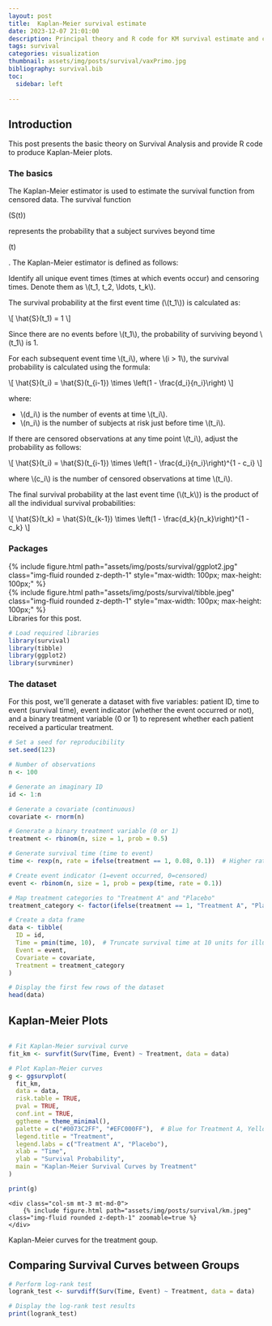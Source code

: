 ```yaml
---
layout: post
title:  Kaplan-Meier survival estimate
date: 2023-12-07 21:01:00
description: Principal theory and R code for KM survival estimate and comparissons between survival curves
tags: survival
categories: visualization
thumbnail: assets/img/posts/survival/vaxPrimo.jpg
bibliography: survival.bib
toc:
  sidebar: left
  
---
```



## Introduction
This post presents the basic theory on Survival Analysis and provide R code to produce Kaplan-Meier plots.


### The basics

The Kaplan-Meier estimator is used to estimate the survival function from censored data. The survival function <p>\(S(t)\)<p> represents the probability that a subject survives beyond time <p>\(t\) <p>. The Kaplan-Meier estimator is defined as follows:

<p>Identify all unique event times (times at which events occur) and censoring times. Denote them as \(t_1, t_2, \ldots, t_k\).</p>


<p>The survival probability at the first event time (\(t_1\)) is calculated as:</p>
<p>\[ \hat{S}(t_1) = 1 \]</p>
<p>Since there are no events before \(t_1\), the probability of surviving beyond \(t_1\) is 1.</p>

<p>For each subsequent event time \(t_i\), where \(i > 1\), the survival probability is calculated using the formula:</p>
<p>\[ \hat{S}(t_i) = \hat{S}(t_{i-1}) \times \left(1 - \frac{d_i}{n_i}\right) \]</p>
<p>where:</p>
<ul>
  <li>\(d_i\) is the number of events at time \(t_i\).</li>
  <li>\(n_i\) is the number of subjects at risk just before time \(t_i\).</li>
</ul>

<p>If there are censored observations at any time point \(t_i\), adjust the probability as follows:</p>
<p>\[ \hat{S}(t_i) = \hat{S}(t_{i-1}) \times \left(1 - \frac{d_i}{n_i}\right)^{1 - c_i} \]</p>
<p>where \(c_i\) is the number of censored observations at time \(t_i\).</p>

<p>The final survival probability at the last event time (\(t_k\)) is the product of all the individual survival probabilities:</p>
<p>\[ \hat{S}(t_k) = \hat{S}(t_{k-1}) \times \left(1 - \frac{d_k}{n_k}\right)^{1 - c_k} \]</p>

### Packages

<div class="row mt-4">
    <div class="col-6 col-sm-3 mt-4 mt-md-0">
        {% include figure.html path="assets/img/posts/survival/ggplot2.jpg" class="img-fluid rounded z-depth-1" style="max-width: 100px; max-height: 100px;"  %}
    </div>
    <div class="col-6 col-sm-3 mt-4 mt-md-0">
        {% include figure.html path="assets/img/posts/survival/tibble.jpeg" class="img-fluid rounded z-depth-1" style="max-width: 100px; max-height: 100px;"  %}
    </div>
    
</div>
<div class="caption">
    Libraries for this post.
</div>



```R
# Load required libraries
library(survival)
library(tibble)
library(ggplot2)
library(survminer)
```

### The dataset

For this post, we'll generate a dataset with five variables: patient ID, time to event (survival time), event indicator (whether the event occurred or not), and a binary treatment variable (0 or 1) to represent whether each patient received a particular treatment.

```R
# Set a seed for reproducibility
set.seed(123)

# Number of observations
n <- 100

# Generate an imaginary ID
id <- 1:n

# Generate a covariate (continuous)
covariate <- rnorm(n)

# Generate a binary treatment variable (0 or 1)
treatment <- rbinom(n, size = 1, prob = 0.5)

# Generate survival time (time to event)
time <- rexp(n, rate = ifelse(treatment == 1, 0.08, 0.1))  # Higher rate for Treatment A

# Create event indicator (1=event occurred, 0=censored)
event <- rbinom(n, size = 1, prob = pexp(time, rate = 0.1))

# Map treatment categories to "Treatment A" and "Placebo"
treatment_category <- factor(ifelse(treatment == 1, "Treatment A", "Placebo"), levels = c("Placebo", "Treatment A"))

# Create a data frame
data <- tibble(
  ID = id,
  Time = pmin(time, 10),  # Truncate survival time at 10 units for illustration
  Event = event,
  Covariate = covariate,
  Treatment = treatment_category
)

# Display the first few rows of the dataset
head(data)

```

## Kaplan-Meier Plots

```R

# Fit Kaplan-Meier survival curve
fit_km <- survfit(Surv(Time, Event) ~ Treatment, data = data)

# Plot Kaplan-Meier curves
g <- ggsurvplot(
  fit_km,
  data = data,
  risk.table = TRUE,
  pval = TRUE,
  conf.int = TRUE,
  ggtheme = theme_minimal(),
  palette = c("#0073C2FF", "#EFC000FF"),  # Blue for Treatment A, Yellow for Placebo
  legend.title = "Treatment",
  legend.labs = c("Treatment A", "Placebo"),
  xlab = "Time",
  ylab = "Survival Probability",
  main = "Kaplan-Meier Survival Curves by Treatment"
)

print(g)

```
    <div class="col-sm mt-3 mt-md-0">
        {% include figure.html path="assets/img/posts/survival/km.jpeg" class="img-fluid rounded z-depth-1" zoomable=true %}
    </div>
  <div class="caption">
    Kaplan-Meier curves for the treatment goup.
</div>

## Comparing Survival Curves between Groups

```R
# Perform log-rank test
logrank_test <- survdiff(Surv(Time, Event) ~ Treatment, data = data)

# Display the log-rank test results
print(logrank_test)
```

